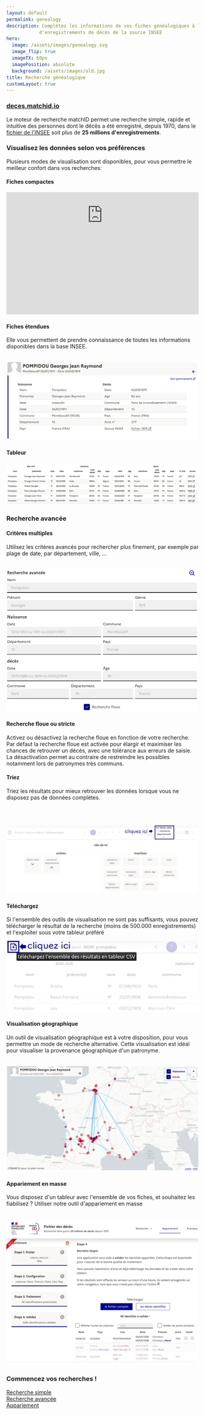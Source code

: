 ```yaml
---
layout: default
permalink: genealogy
description: Complétez les informations de vos fiches généalogiques à l'aide des 25 millions
            d'enregistrements de décès de la source INSEE
hero:
  image: /assets/images/genealogy.svg
  image_flip: true
  imageTX: 60px
  imagePosition: absolute
  background: /assets/images/old.jpg
title: Recherche généalogique
customLayout: true
---
```


<div class="fr-col-12 fr-mt-2w"></div>
<div class="fr-col-12">
    <h3 class="fr-text--center"><a href="https://deces.matchid.io/search" title="moteur de recherche des décès">deces.matchid.io</a></h3>
    <p>
    Le moteur de recherche matchID permet une recherche simple, rapide et intuitive des personnes dont le décès a été enregistré, depuis 1970, dans le <a href="https://www.data.gouv.fr/fr/datasets/fichier-des-personnes-decedees/" target="_blank">fichier de l'INSEE</a> soit plus de <strong>25 millions d'enregistrements</strong>.
    </p>
    <h3 class="fr-text--center fr-hero">
    Visualisez les données selon vos préférences
    </h3>
    <p>
    Plusieurs modes de visualisation sont disponibles, pour vous permettre le meilleur confort dans vos recherches:
    </p>
</div>

<div class="fr-col-xl-6 fr-col-lg-6 fr-col-md-6 fr-col-sm-12 fr-col-12">
  <h4>Fiches compactes</h4>
  <div style="overflow:hidden">
    <iframe frameborder="0" width="100%" height="520px"
        scrolling="no" style="margin-top: -200px;"
        src="https://deces.matchid.io/search?q=Pompidou%20Georges"
    >
    </iframe>
  </div>
</div>

<div class="fr-col-xl-6 fr-col-lg-6 fr-col-md-6 fr-col-sm-12 fr-col-12">
    <h4> Fiches étendues </h4>
    <p>
        Elle vous permettent de prendre connaissance de toutes les informations disponibles
        dans la base INSEE.
    </p>
    <br>
    <img class="fr-responsive-img" src="assets/images/deces-ui-card.webp" alt="fiche étendue">
</div>

<div class="fr-col-12">
    <h4> Tableur </h4>
    <div style="overlow-x: hidden">
    <img style="width:1000px;" src="assets/images/deces-ui-table.webp" alt="tableur">
    </div>
</div>

<div class="fr-col-12">
    <h3 class="fr-text--center fr-hero">
        Recherche avancée
    </h3>
</div>

<div class="fr-col-xl-6 fr-col-lg-6 fr-col-md-6 fr-col-sm-12 fr-col-12">
    <h4> Critères multiples </h4>
    <p>
        Utilisez les critères avancés pour rechercher plus finement, par exemple par plage de date,
        par département, ville, ...
    </p>
    <br>
    <img class="fr-responsive-img" src="assets/images/deces-ui-advanced.webp" alt="fiche étendue">
    <h4> Recherche floue ou stricte </h4>
    <p>
        Activez ou désactivez la recherche floue en fonction de votre recherche. Par défaut la recherche
        floue est activée pour élargir et maximiser les chances de retrouver un décès, avec une tolérance
        aux erreurs de saisie. La désactivation permet
        au contraire de restreindre les possibles notamment lors de patronymes très communs.
    </p>
</div>

<div class="fr-col-xl-6 fr-col-lg-6 fr-col-md-6 fr-col-sm-12 fr-col-12">
    <h4> Triez </h4>
    <p>
        Triez les résultats pour mieux retrouver les données lorsque vous ne disposez pas
        de données complètes.
    </p>
    <span class="fr-mobile--hide"><br><br><br></span>
    <img class="fr-responsive-img" src="assets/images/deces-ui-sort.webp" alt="tri avancé">
    <h4> Téléchargez </h4>
    <p>Si l'ensemble des outils de visualisation ne sont pas suffisants, vous pouvez télécharger
    le résultat de la recherche (moins de 500.000 enregistrements) et l'exploiter sous votre tableur
    préféré
    </p>
    <img class="fr-responsive-img" src="assets/images/deces-ui-download.webp" alt="télécharger">
</div>


<div class="fr-col-xl-6 fr-col-lg-6 fr-col-md-6 fr-col-sm-12 fr-col-12">
    <h4> Visualisation géographique </h4>
    <p>
        Un outil de visualisation géographique est à votre disposition, pour vous permettre un mode de recherche alternative. Cette visualisation est idéal pour visualiser la provenance géographique d'un patronyme.
    </p>
    <br>
    <img class="fr-responsive-img" src="assets/images/deces-ui-geo.webp" alt="fiche étendue">
</div>

<div class="fr-col-xl-6 fr-col-lg-6 fr-col-md-6 fr-col-sm-12 fr-col-12">
    <h4> Appariement en masse </h4>
    <p>
        Vous disposez d'un tableur avec l'ensemble de vos fiches, et souhaitez les fiabilisez ? Utiliser notre outil d'appariement en masse
    </p>
    <br>
    <img class="fr-responsive-img" src="assets/images/deces-ui-link.webp" alt="fiche étendue">
</div>

<div class="fr-col-12 fr-text--center">
    <h3> Commencez vos recherches ! </h3>
</div>
<div class="fr-col-xl-4 fr-col-lg-4 fr-col-md-4 fr-col-sm-4 fr-col-12 fr-text--center">
    <a href="https://deces.matchid.io/search" class="fr-link fr-link--icon-right" target="_self" title="Recherche simple"> Recherche simple</a>
</div>
<div class="fr-col-xl-4 fr-col-lg-4 fr-col-md-4 fr-col-sm-4 fr-col-12 fr-text--center">
    <a href="https://deces.matchid.io/search?advanced=true" class="fr-link fr-link--icon-right" target="_self" title="Recherche avancée"> Recherche avancée</a>
</div>
<div class="fr-col-xl-4 fr-col-lg-4 fr-col-md-4 fr-col-sm-4 fr-col-12 fr-text--center">
    <a href="https://deces.matchid.io/link" class="fr-link fr-link--icon-right" target="_self" title="Appariement"> Appariement</a>
</div>
